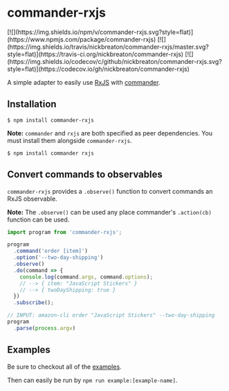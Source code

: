 # commander-rxjs

<!-- npm -->[![](https://img.shields.io/npm/v/commander-rxjs.svg?style=flat)](https://www.npmjs.com/package/commander-rxjs) 
<!-- travisci -->[![](https://img.shields.io/travis/nickbreaton/commander-rxjs/master.svg?style=flat)](https://travis-ci.org/nickbreaton/commander-rxjs)
<!-- codecov --> [![](https://img.shields.io/codecov/c/github/nickbreaton/commander-rxjs.svg?style=flat)](https://codecov.io/gh/nickbreaton/commander-rxjs)

A simple adapter to easily use [RxJS](https://github.com/ReactiveX/RxJS) with [commander](https://github.com/tj/commander.js).

## Installation

```
$ npm install commander-rxjs
```

**Note:** `commander` and `rxjs` are both specified as peer dependencies. You must install them alongside `commander-rxjs`.

```
$ npm install commander rxjs
```

## Convert commands to observables

`commander-rxjs` provides a `.observe()` function to convert commands an RxJS observable.

**Note:** The `.observe()` can be used any place commander's `.action(cb)` function can be used.

```js
import program from 'commander-rxjs';

program
  .command('order [item]')       
  .option('--two-day-shipping')  
  .observe()                     
  .do(command => {               
    console.log(command.args, command.options);     
    // --> { item: "JavaScript Stickers" }
    // --> { twoDayShipping: true }
  })
  .subscribe();                  

// INPUT: amazon-cli order "JavaScript Stickers" --two-day-shipping
program
  .parse(process.argv)
```

## Examples

Be sure to checkout all of the [examples](https://github.com/nickbreaton/commander-rxjs/tree/master/examples).

Then can easily be run by `npm run example:[example-name]`.

